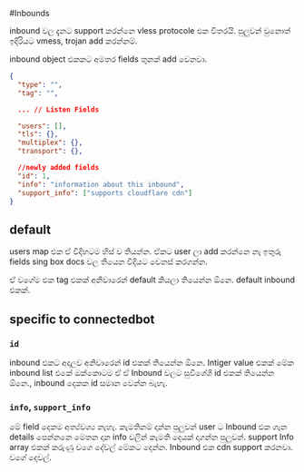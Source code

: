 #Inbounds

inbound වල දැනට support කරන්නෙ vless protocole එක විතරයි. පුලුවන් වුනොත් ඉදිරියට vmess, trojan add කරන්නම්.

inbound object එකකට අමතර fields තුනක් add වෙනවා.

```json
{
  "type": "",
  "tag": "",

  ... // Listen Fields

  "users": [],
  "tls": {},
  "multiplex": {},
  "transport": {},

  //newly added fields
  "id": 1,
  "info": "information about this inbound",
  "support_info": ["supports cloudflare cdn"]
}
```

## default

users map එක ඒ විදිහටම හිස් ව තියන්න. ඒකට user ලා add කරන්නෙ නැ
ඉතුරු fields sing box docs වල තියෙන විදියට වෙනස් කරගන්න.

ඒ වගේම එක tag එකක් අනිවාරෙන් default කියලා තියෙන්න ඕනෙ. default inbound එකක්.

## specific to connectedbot

### **`id`**

inbound එකට අදාලව අනිවාරෙන් id එකක් තියෙන්න ඕනෙ. Intiger value එකක් මේක inbound list එකේ ඔක්කොටම ඒ ඒ Inbound වලට සුවිශේශි id එකක් තියෙන්න ඕනෙ.,
inbound දෙකක id සමාන වෙන්න බැහැ.

### **`info`**, **`support_info`**

මේ field දෙකම අත්‍ය්වශ්‍ය නැහැ. කැමතිනම් දාන්න පුලුවන් user ට Inbound එක ගැන details පෙන්නනෙ මෙතන දාන info වලින් කැමති දෙයක් දාගන්න පුලුවන්.
support Info array එකක් කරුණු වගෙ දේවල් මේකට දෙන්න. Inbound එක cdn support කරනවා. වගේ දෙවල්.
